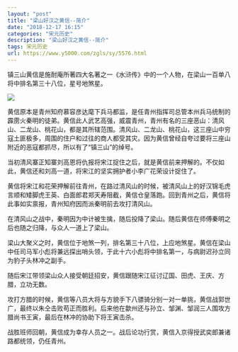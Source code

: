 ```yaml
---
layout: "post"
title: "梁山好汉之黄信--简介"
date: "2018-12-17 16:15"
categories: "宋元历史"
description: "梁山好汉之黄信--简介"
tags: 宋元历史
url: https://www.y5000.com/zgls/sy/5576.html
---
```






镇三山黄信是施耐庵所著四大名著之一《水浒传》中的一个人物，在梁山一百单八将中排名第三十八位，星号地煞星。

![](https://img.y5000.com/uploads/allimg/161121/1513254625-0.jpg)

黄信原本是青州知府慕容彦达麾下兵马都监，是任青州指挥司总管本州兵马统制的霹雳火秦明的徒弟。黄信此人武艺高强，威震青州，青州有名的三座恶山：清风山、二龙山、桃花山，都是其所辖范围。清风山、二龙山、桃花山，这三座山中穷寇土匪极多，周围的住户和过往的商人都受其灾。因为黄信曾经自夸过要将三座山附近的恶寇都抓尽，所以有了“镇三山”的绰号。

当初清风寨正知寨刘高恩将仇报将宋江捉住之后，就是黄信前来押解的。不仅如此，黄信还和刘高一道，将宋江的坚实拥护者小李广花荣设计捉住了。

黄信将宋江和花荣押解前往青州，在路过清风山的时候，被清风山上的好汉锦毛虎言顺和矮脚虎王英、白面郎君郑天寿阻截，黄信仓皇落跑。回到青州之后，黄信将此事如实禀报，青州知府因而派秦明前去攻打清风山。

在清风山之战中，秦明因为中计被生擒，随后投降了梁山。随后黄信在师傅秦明之后也随之归降，与众人一道上了梁山。

梁山大聚义之时，黄信位于地煞一列，排名第三十八位，上应地煞星。黄信在梁山中任司马军小彪将兼远探出哨头领，于此十六小彪将中排名第一，与病尉迟孙立同为豹子头林冲之副手。

随后宋江带领梁山众人接受朝廷招安，黄信跟随宋江征讨辽国、田虎、王庆、方腊，立功无数。

攻打方腊的时候，黄信等八员大将与方貌手下八骠骑分别一对一单挑，黄信战郭世广，最终以朱仝击败苟正而胜利。后来他在歙州还与孙立、邹渊、邹润三人围攻方腊尚书王寅，最后在林冲的协助下将王寅击杀。

战胜班师回朝，黄信成为幸存人员之一。战后论功行赏，黄信入京得授武奕郎兼诸路都统领，仍任青州。
